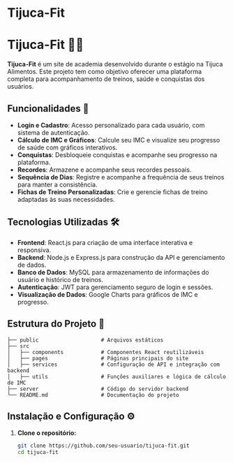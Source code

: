 # Tijuca-Fit

# Tijuca-Fit 🏋️‍♂️

**Tijuca-Fit** é um site de academia desenvolvido durante o estágio na Tijuca Alimentos. Este projeto tem como objetivo oferecer uma plataforma completa para acompanhamento de treinos, saúde e conquistas dos usuários.

## Funcionalidades 🚀

- **Login e Cadastro**: Acesso personalizado para cada usuário, com sistema de autenticação.
- **Cálculo de IMC e Gráficos**: Calcule seu IMC e visualize seu progresso de saúde com gráficos interativos.
- **Conquistas**: Desbloqueie conquistas e acompanhe seu progresso na plataforma.
- **Recordes**: Armazene e acompanhe seus recordes pessoais.
- **Sequência de Dias**: Registre e acompanhe a frequência de seus treinos para manter a consistência.
- **Fichas de Treino Personalizadas**: Crie e gerencie fichas de treino adaptadas às suas necessidades.

## Tecnologias Utilizadas 🛠️

- **Frontend**: React.js para criação de uma interface interativa e responsiva.
- **Backend**: Node.js e Express.js para construção da API e gerenciamento de dados.
- **Banco de Dados**: MySQL para armazenamento de informações do usuário e histórico de treinos.
- **Autenticação**: JWT para gerenciamento seguro de login e sessões.
- **Visualização de Dados**: Google Charts para gráficos de IMC e progresso.

## Estrutura do Projeto 📂

    ├── public                    # Arquivos estáticos
    ├── src
    │   ├── components            # Componentes React reutilizáveis
    │   ├── pages                 # Páginas principais do site
    │   ├── services              # Configuração de API e integração com backend
    │   ├── utils                 # Funções auxiliares e lógica de cálculo de IMC
    ├── server                    # Código do servidor backend
    └── README.md                 # Documentação do projeto

## Instalação e Configuração ⚙️

1. **Clone o repositório:**
   ```bash
   git clone https://github.com/seu-usuario/tijuca-fit.git
   cd tijuca-fit
